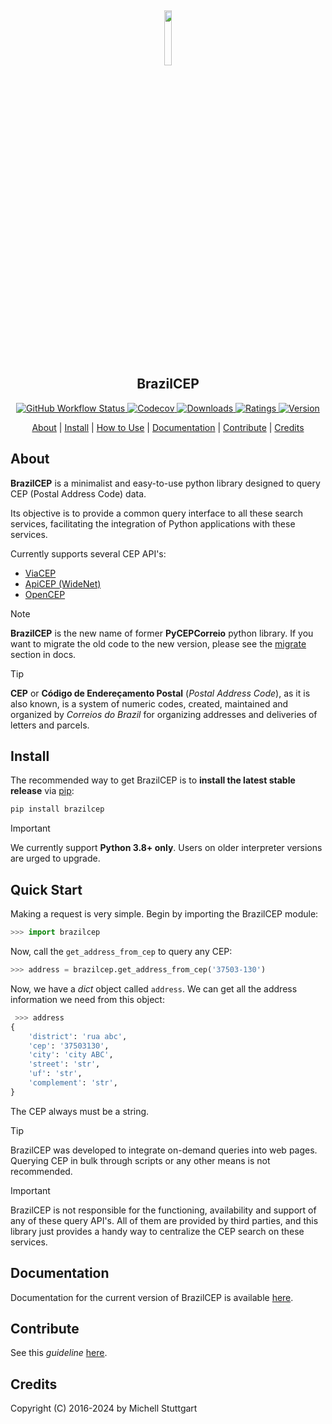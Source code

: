
<h2 align="center">
  <a href="https://pypi.org/project/brazilcep/">
    <img src="https://github.com/mstuttgart/brazilcep/assets/8174740/fb7c86c8-6261-4300-b2e0-65877084d865" width="15%">
  </a>
  <br>
      BrazilCEP
</h2>

<p align="center">

  <a href="https://github.com/mstuttgart/brazilcep/actions?query=workflow%3A%22Github+CI%22">
    <img alt="GitHub Workflow Status" src="https://img.shields.io/github/actions/workflow/status/mstuttgart/brazilcep/test.yml?color=fcd800&branch=main">
  </a>

 <a href="https://codecov.io/gh/mstuttgart/brazilcep" >
 <img alt="Codecov" src="https://img.shields.io/codecov/c/github/mstuttgart/brazilcep?color=fcd800">
 </a>

  <a href="https://pypi.org/project/brazilcep">
    <img src="https://img.shields.io/pypi/dm/brazilcep?color=fcd800" alt="Downloads">
  </a>

  <a href="https://pypi.org/project/brazilcep">
    <img src="https://img.shields.io/pypi/v/brazilcep.svg?" alt="Ratings">
  </a>

  <a href="https://pypi.org/project/brazilcep/">
    <img src="https://img.shields.io/pypi/pyversions/brazilcep.svg" alt="Version">
  </a>

</p>

<p align="center">
  <a href="#about">About</a> |
  <a href="#install">Install</a> |
  <a href="#how-to-use">How to Use</a> |
  <a href="#documentation">Documentation</a> |
  <a href="#contribute">Contribute</a> |
  <a href="#credits">Credits</a>
</p>

## About

**BrazilCEP** is a minimalist and easy-to-use python library designed to query CEP (Postal Address Code) data.

Its objective is to provide a common query interface to all these search services, facilitating the integration of Python applications with these services.

Currently supports several CEP API's:

- [ViaCEP](https://viacep.com.br)
- [ApiCEP (WideNet)](https://apicep.com)
- [OpenCEP](https://opencep.com/)

> [!NOTE]
> **BrazilCEP** is the new name of former **PyCEPCorreio** python library.
  If you want to migrate the old code to the new version, please see the [migrate](https://brazilcep.readthedocs.io/en/latest/migrate/) section in docs.

> [!TIP]
> **CEP** or **Código de Endereçamento Postal** (*Postal Address Code*), as it is also known, is a system of numeric codes, created, maintained and organized by *Correios do Brazil* for
> organizing addresses and deliveries of letters and parcels.


## Install

The recommended way to get BrazilCEP is to **install the latest stable release**
via [pip](http://pip-installer.org>):

```sh
pip install brazilcep
```

> [!IMPORTANT]
> We currently support **Python 3.8+ only**. Users on older interpreter versions are urged to upgrade.

## Quick Start

Making a request is very simple. Begin by importing the BrazilCEP module:

```python
>>> import brazilcep
```

Now, call the `get_address_from_cep` to query any CEP:

```python
>>> address = brazilcep.get_address_from_cep('37503-130')
```

Now, we have a *dict* object called ``address``. We can
get all the address information we need from this object:

```python
 >>> address
{
    'district': 'rua abc',
    'cep': '37503130',
    'city': 'city ABC',
    'street': 'str',
    'uf': 'str',
    'complement': 'str',
}
```

The CEP always must be a string.

> [!TIP]
> BrazilCEP was developed to integrate on-demand queries into web pages.
> Querying CEP in bulk through scripts or any other means is not recommended.

> [!IMPORTANT]
> BrazilCEP is not responsible for the functioning, availability and support of any of these query API's.
> All of them are provided by third parties, and this library just provides a handy way to centralize the CEP search on these services.

## Documentation

Documentation for the current version of BrazilCEP is available [here](https://brazilcep.readthedocs.io/).

## Contribute

See this *guideline* [here](https://github.com/mstuttgart/brazilcep/blob/develop/CONTRIBUTING.md).

## Credits

Copyright (C) 2016-2024 by Michell Stuttgart
